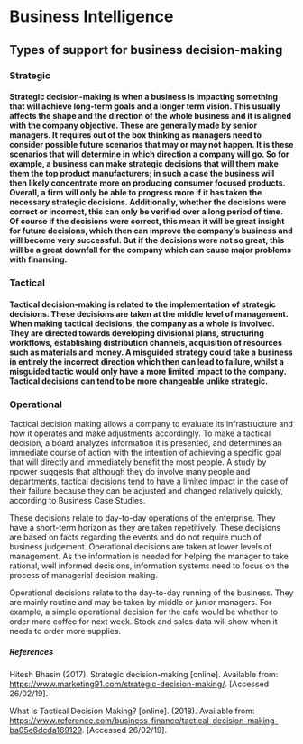 # Business Intelligence

## Types of support for business decision-making

### Strategic
#### Strategic decision-making is when a business is impacting something that will achieve long-term goals and a longer term vision. This usually affects the shape and the direction of the whole business and it is aligned with the company objective. These are generally made by senior managers. It requires out of the box thinking as managers need to consider possible future scenarios that may or may not happen. It is these scenarios that will determine in which direction a company will go. So for example, a business can make strategic decisions that will them make them the top product manufacturers; in such a case the business will then likely concentrate more on producing consumer focused products. Overall, a firm will only be able to progress more if it has taken the necessary strategic decisions. Additionally, whether the decisions were correct or incorrect, this can only be verified over a long period of time. Of course if the decisions were correct, this mean it will be great insight for future decisions, which then can improve the company’s business and will become very successful. But if the decisions were not so great, this will be a great downfall for the company which can cause major problems with financing.

### Tactical
#### Tactical decision-making is related to the implementation of strategic decisions. These decisions are taken at the middle level of management. When making tactical decisions, the company as a whole is involved. They are directed towards developing divisional plans, structuring workflows, establishing distribution channels, acquisition of resources such as materials and money. A misguided strategy could take a business in entirely the incorrect direction which then can lead to failure, whilst a misguided tactic would only have a more limited impact to the company. Tactical decisions can tend to be more changeable unlike strategic. 

### Operational



Tactical decision making allows a company to evaluate its infrastructure and how it operates and make adjustments accordingly. To make a tactical decision, a board analyzes information it is presented, and determines an immediate course of action with the intention of achieving a specific goal that will directly and immediately benefit the most people. A study by npower suggests that although they do involve many people and departments, tactical decisions tend to have a limited impact in the case of their failure because they can be adjusted and changed relatively quickly, according to Business Case Studies.





These decisions relate to day-to-day operations of the enterprise. They have a short-term horizon as they are taken repetitively. These decisions are based on facts regarding the events and do not require much of business judgement. Operational decisions are taken at lower levels of management. As the information is needed for helping the manager to take rational, well informed decisions, information systems need to focus on the process of managerial decision making.

Operational decisions relate to the day-to-day running of the business. They are mainly routine and may be taken by middle or junior managers. For example, a simple operational decision for the cafe would be whether to order more coffee for next week. Stock and sales data will show when it needs to order more supplies.






##### References 

Hitesh Bhasin (2017). Strategic decision-making [online]. Available from: <https://www.marketing91.com/strategic-decision-making/>. [Accessed 26/02/19].

What Is Tactical Decision Making? [online]. (2018). Available from: <https://www.reference.com/business-finance/tactical-decision-making-ba05e6dcda169129>. [Accessed 26/02/19].
